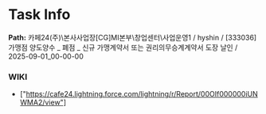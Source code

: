# Task Info

**Path:** 카페24(주)\본사사업장\[CG]MI본부\창업센터\사업운영1 / hyshin / [333036] 가맹점 양도양수 _ 폐점 _ 신규 가맹계약서 또는 권리의무승계계약서 도장 날인 / 2025-09-01_00-00-00

### WIKI
- ["https://cafe24.lightning.force.com/lightning/r/Report/00OIf000000iUNWMA2/view"]

